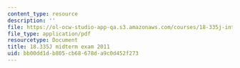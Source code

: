 ```yaml
---
content_type: resource
description: ''
file: https://ol-ocw-studio-app-qa.s3.amazonaws.com/courses/18-335j-introduction-to-numerical-methods-spring-2019/bb00dd1db805cb68678da9c0d452f273_MIT18_335JS19_exam11.pdf
file_type: application/pdf
resourcetype: Document
title: 18.335J midterm exam 2011
uid: bb00dd1d-b805-cb68-678d-a9c0d452f273
---
```

